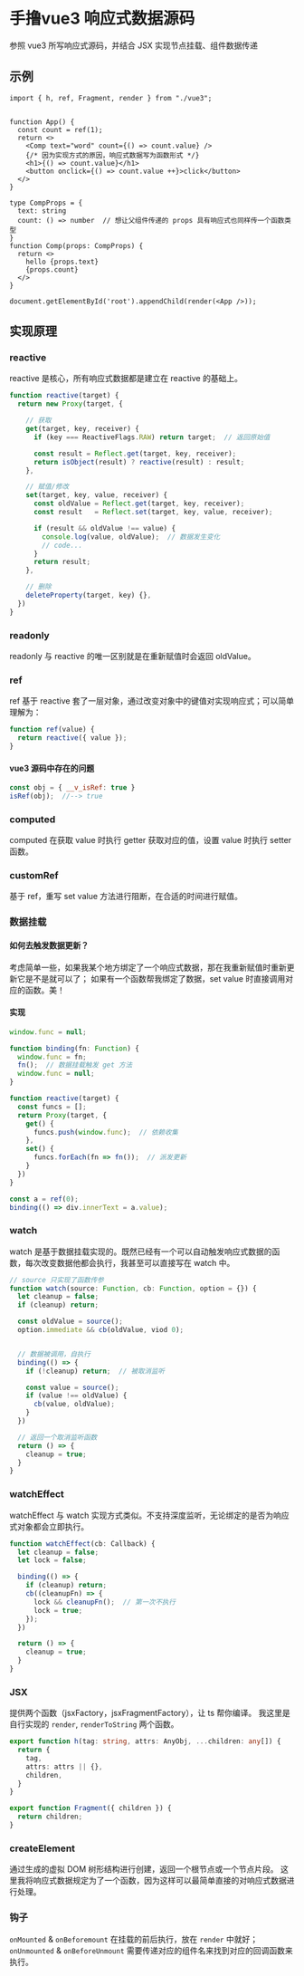 # 手撸vue3 响应式数据源码

参照 vue3 所写响应式源码，并结合 JSX 实现节点挂载、组件数据传递

## 示例

```tsx
import { h, ref, Fragment, render } from "./vue3";


function App() {
  const count = ref(1);
  return <>
    <Comp text="word" count={() => count.value} />
    {/* 因为实现方式的原因，响应式数据写为函数形式 */}
    <h1>{() => count.value}</h1>
    <button onclick={() => count.value ++}>click</button>
  </>
}

type CompProps = {
  text: string
  count: () => number  // 想让父组件传递的 props 具有响应式也同样传一个函数类型
}
function Comp(props: CompProps) {
  return <>
    hello {props.text}
    {props.count}
  </>
}

document.getElementById('root').appendChild(render(<App />));
```

## 实现原理

### reactive

reactive 是核心，所有响应式数据都是建立在 reactive 的基础上。

```ts
function reactive(target) {
  return new Proxy(target, {

    // 获取
    get(target, key, receiver) {
      if (key === ReactiveFlags.RAW) return target;  // 返回原始值

      const result = Reflect.get(target, key, receiver);
      return isObject(result) ? reactive(result) : result;
    },

    // 赋值/修改
    set(target, key, value, receiver) {
      const oldValue = Reflect.get(target, key, receiver);
      const result   = Reflect.set(target, key, value, receiver);

      if (result && oldValue !== value) {
        console.log(value, oldValue);  // 数据发生变化
        // code...
      }
      return result;
    },

    // 删除
    deleteProperty(target, key) {},
  })
}
```

### readonly

readonly 与 reactive 的唯一区别就是在重新赋值时会返回 oldValue。

### ref

ref 基于 reactive 套了一层对象，通过改变对象中的键值对实现响应式；可以简单理解为：

```js
function ref(value) {
  return reactive({ value });
}
```

#### vue3 源码中存在的问题

```js
const obj = { __v_isRef: true }
isRef(obj);  //--> true
```

### computed

computed 在获取 value 时执行 getter 获取对应的值，设置 value 时执行 setter 函数。

### customRef

基于 ref，重写 set value 方法进行阻断，在合适的时间进行赋值。

### 数据挂载

#### 如何去触发数据更新？

考虑简单一些，如果我某个地方绑定了一个响应式数据，那在我重新赋值时重新更新它是不是就可以了；
如果有一个函数帮我绑定了数据，set value 时直接调用对应的函数。美！

#### 实现

```ts
window.func = null;

function binding(fn: Function) {
  window.func = fn;
  fn();  // 数据挂载触发 get 方法
  window.func = null;
}

function reactive(target) {
  const funcs = [];
  return Proxy(target, {
    get() {
      funcs.push(window.func);  // 依赖收集
    },
    set() {
      funcs.forEach(fn => fn());  // 派发更新
    }
  })
}

const a = ref(0);
binding(() => div.innerText = a.value);
```

### watch

watch 是基于数据挂载实现的。既然已经有一个可以自动触发响应式数据的函数，每次改变数据他都会执行，我甚至可以直接写在 watch 中。

```ts
// source 只实现了函数传参
function watch(source: Function, cb: Function, option = {}) {
  let cleanup = false;
  if (cleanup) return;

  const oldValue = source();
  option.immediate && cb(oldValue, viod 0);


  // 数据被调用，自执行
  binding(() => {
    if (!cleanup) return;  // 被取消监听

    const value = source();
    if (value !== oldValue) {
      cb(value, oldValue);
    }
  })

  // 返回一个取消监听函数
  return () => {
    cleanup = true;
  }
}
```

### watchEffect

watchEffect 与 watch 实现方式类似。不支持深度监听，无论绑定的是否为响应式对象都会立即执行。

```ts
function watchEffect(cb: Callback) {
  let cleanup = false;
  let lock = false;

  binding(() => {
    if (cleanup) return;
    cb((cleanupFn) => {
      lock && cleanupFn();  // 第一次不执行
      lock = true;
    });
  })

  return () => {
    cleanup = true;
  }
}
```

### JSX

提供两个函数（jsxFactory，jsxFragmentFactory），让 ts 帮你编译。
我这里是自行实现的 `render`, `renderToString` 两个函数。

```ts
export function h(tag: string, attrs: AnyObj, ...children: any[]) {
  return {
    tag,
    attrs: attrs || {},
    children,
  }
}

export function Fragment({ children }) {
  return children;
}
```

### createElement

通过生成的虚拟 DOM 树形结构进行创建，返回一个根节点或一个节点片段。
这里我将响应式数据规定为了一个函数，因为这样可以最简单直接的对响应式数据进行处理。

### 钩子

`onMounted` & `onBeforemount` 在挂载的前后执行，放在 `render` 中就好；
`onUnmounted` & `onBeforeUnmount` 需要传递对应的组件名来找到对应的回调函数来执行。
